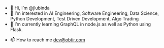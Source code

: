 - 👋 Hi, I’m @jlubinda
- 👀 I’m interested in AI Engineering, Software Engineering, Data Science, Python Development, Test Driven Development, Algo Trading
- 🌱 I’m currently learning GraphQL in node.js as well as Python using Flask.
<!---
- 💞️ I’m looking to collaborate on ...
--->
- 📫 How to reach me dev@obtir.com

<!---
jlubinda/jlubinda is a ✨ special ✨ repository because its `README.md` (this file) appears on your GitHub profile.
You can click the Preview link to take a look at your changes.
--->
